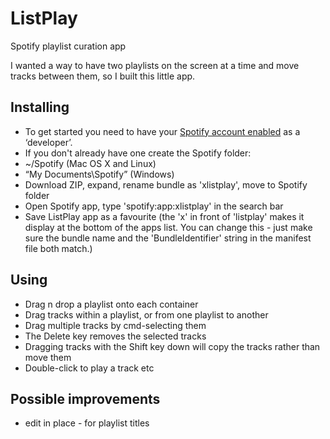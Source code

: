 ListPlay
========

Spotify playlist curation app

I wanted a way to have two playlists on the screen at a time and move tracks between them, so I built this little app.

Installing
----------
* To get started you need to have your [Spotify account enabled](https://developer.spotify.com/technologies/apps/#developer-account) as a ‘developer’.
* If you don't already have one create the Spotify folder:
* ~/Spotify (Mac OS X and Linux)
* “My Documents\Spotify” (Windows)
* Download ZIP, expand, rename bundle as 'xlistplay',  move to Spotify folder
* Open Spotify app, type 'spotify:app:xlistplay' in the search bar
* Save ListPlay app as a favourite (the 'x' in front of 'listplay' makes it display at the bottom of the apps list. You can change this - just make sure the bundle name and the 'BundleIdentifier' string in the manifest file both match.)

Using
-----
* Drag n drop a playlist onto each container
* Drag tracks within a playlist, or from one playlist to another
* Drag multiple tracks by cmd-selecting them
* The Delete key removes the selected tracks
* Dragging tracks with the Shift key down will copy the tracks rather than move them
* Double-click to play a track etc


Possible improvements
-----------------------------------
* edit in place - for playlist titles

